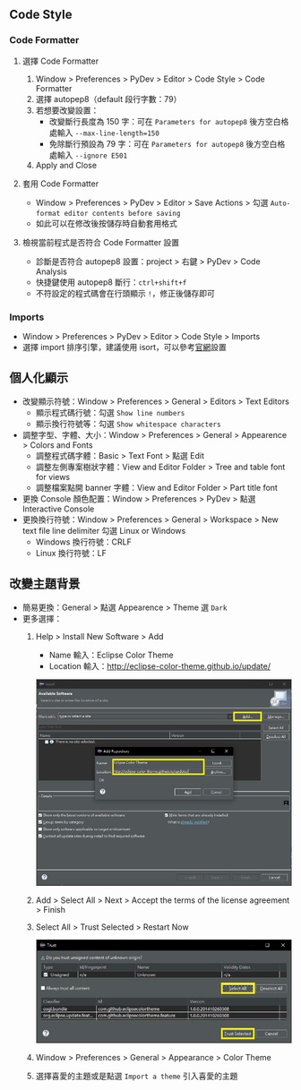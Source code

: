 ## Code Style
### Code Formatter
1. 選擇 Code Formatter
   1. Window > Preferences > PyDev > Editor > Code Style > Code Formatter
   2. 選擇 autopep8（default 段行字數：79）
   3. 若想要改變設置：
       * 改變斷行長度為 150 字：可在 `Parameters for autopep8` 後方空白格處輸入 `--max-line-length=150`
       * 免除斷行預設為 79 字：可在 `Parameters for autopep8` 後方空白格處輸入 `--ignore E501`
   4. Apply and Close

2. 套用 Code Formatter
   * Window > Preferences > PyDev > Editor > Save Actions > 勾選 `Auto-format editor contents before saving`
   * 如此可以在修改後按儲存時自動套用格式

3. 檢視當前程式是否符合 Code Formatter 設置
   * 診斷是否符合 autopep8 設置：project > 右鍵 > PyDev > Code Analysis
   * 快捷鍵使用 autopep8 斷行：`ctrl+shift+f`
   * 不符設定的程式碼會在行頭顯示 `!`，修正後儲存即可

### Imports
* Window > Preferences > PyDev > Editor > Code Style > Imports
* 選擇 import 排序引擎，建議使用 isort，可以參考[官網](https://pycqa.github.io/isort/index.html)設置

## 個人化顯示
* 改變顯示符號：Window > Preferences > General > Editors > Text Editors
  * 顯示程式碼行號：勾選 `Show line numbers`
  * 顯示換行符號等：勾選 `Show whitespace characters`
* 調整字型、字體、大小：Window > Preferences > General > Appearence > Colors and Fonts
  * 調整程式碼字體：Basic > Text Font > 點選 Edit
  * 調整左側專案樹狀字體：View and Editor Folder > Tree and table font for views
  * 調整檔案點開 banner 字體：View and Editor Folder > Part title font
* 更換 Console 顏色配置：Window > Preferences > PyDev > 點選 Interactive Console
* 更換換行符號：Window > Preferences > General > Workspace > New text file line delimiter 勾選 Linux or Windows
   * Windows 換行符號：CRLF
   * Linux 換行符號：LF

## 改變主題背景
* 簡易更換：General > 點選 Appearence > Theme 選 `Dark`
* 更多選擇：
  1. Help > Install New Software > Add
      * Name 輸入：Eclipse Color Theme
      * Location 輸入：http://eclipse-color-theme.github.io/update/
        
      ![](https://github.com/yuning-lin/EnvironmentSetup/blob/main/SetUpPic/eclipse_install_color_theme.PNG)
        
  2. Add > Select All > Next > Accept the terms of the license agreement > Finish
  3. Select All > Trust Selected > Restart Now
        
      ![](https://github.com/yuning-lin/EnvironmentSetup/blob/main/SetUpPic/eclipse_trust.PNG)
        
  4. Window > Preferences > General > Appearance > Color Theme
  5. 選擇喜愛的主題或是點選 `Import a theme` 引入喜愛的主題
